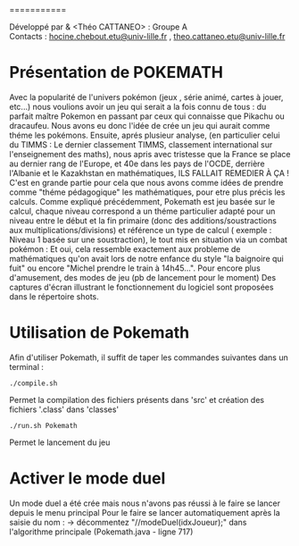 <POKEMATH>
===========

Développé par <Hocine CHEBOUT> & <Théo CATTANEO> : Groupe A  
Contacts : <hocine.chebout.etu@univ-lille.fr> , <theo.cattaneo.etu@univ-lille.fr>

# Présentation de POKEMATH

<Remis en contexte>
Avec la popularité de l'univers pokémon (jeux , série animé, cartes à jouer, etc...) nous voulions avoir un jeu qui serait a la fois connu de tous : du parfait maître Pokemon en passant par ceux qui connaisse que Pikachu ou dracaufeu.
Nous avons eu donc l'idée de crée un jeu qui aurait comme théme les pokémons.
Ensuite, aprés plusieur analyse, (en particulier celui du TIMMS : Le dernier classement TIMMS, classement international sur l'enseignement des maths), nous apris avec tristesse que la France se place au dernier rang de l'Europe, et 40e dans les pays de l'OCDE, derrière l'Albanie et le Kazakhstan en mathématiques, ILS FALLAIT REMEDIER À ÇA !
C'est en grande partie pour cela que nous avons comme idées de prendre comme "théme pédagogique" les mathématiques, pour etre plus précis les calculs.

<Description Pokemath>
Comme expliqué précédemment, Pokemath est jeu basée sur le calcul, chaque niveau correspond a un théme particulier adapté pour un niveau entre le début et la fin primaire (donc des additions/soustractions aux multiplications/divisions) et référence un type de calcul ( exemple : Niveau 1 basée sur une soustraction), le tout mis en situation via un combat pokémon : Et oui, cela ressemble exactement aux probleme de mathématiques qu'on avait lors de notre enfance du style "la baignoire qui fuit" ou encore "Michel prendre le train à 14h45...".
Pour encore plus d'amusement, des modes de jeu (pb de lancement pour le moment) 
Des captures d'écran illustrant le fonctionnement du logiciel sont proposées dans le répertoire shots.


# Utilisation de Pokemath

Afin d'utiliser Pokemath, il suffit de taper les commandes suivantes dans un terminal :

```
./compile.sh
```
Permet la compilation des fichiers présents dans 'src' et création des fichiers '.class' dans 'classes'

```
./run.sh Pokemath
```
Permet le lancement du jeu

# Activer le mode duel

Un mode duel a été crée mais nous n'avons pas réussi à le faire se lancer depuis le menu principal
Pour le faire se lancer automatiquement après la saisie du nom :
 -> décommentez "//modeDuel(idxJoueur);" dans l'algorithme principale (Pokemath.java - ligne 717)

